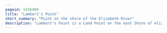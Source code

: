 ```yaml
---
pageid: 1426409
title: "Lambert's Point"
short_summary: "Point on the shore of the Elizabeth River"
description: "Lambert's Point is a Land Point on the east Shore of elizabeth River near the downtown Area of the independent City of Norfolk in the south Hampton Roads Region of eastern Virginia. It includes a large Coal Export Facility and a residential Area. The Area is located South of old Dominion University."
---
```

